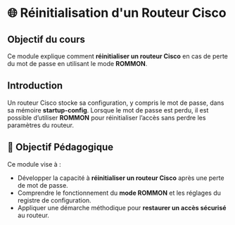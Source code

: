 # 🌐 Réinitialisation d'un Routeur Cisco

## **Objectif du cours**
Ce module explique comment **réinitialiser un routeur Cisco** en cas de perte du mot de passe en utilisant le mode **ROMMON**.

## **Introduction**
Un routeur Cisco stocke sa configuration, y compris le mot de passe, dans sa mémoire **startup-config**. Lorsque le mot de passe est perdu, il est possible d’utiliser **ROMMON** pour réinitialiser l’accès sans perdre les paramètres du routeur.

## **🎯 Objectif Pédagogique**
Ce module vise à :
- Développer la capacité à **réinitialiser un routeur Cisco** après une perte de mot de passe.
- Comprendre le fonctionnement du **mode ROMMON** et les réglages du registre de configuration.
- Appliquer une démarche méthodique pour **restaurer un accès sécurisé** au routeur.





